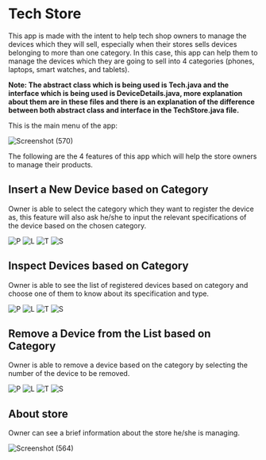 # Tech Store
This app is made with the intent to help tech shop owners to manage the devices which they will sell, especially when their stores sells devices belonging to more than one category. In this case, this app can help them to manage the devices which they are going to sell into 4 categories (phones, laptops, smart watches, and tablets). 

**Note: The abstract class which is being used is Tech.java and the interface which is being used is DeviceDetails.java, more explanation about them are in these files and there is an explanation of the difference between both abstract class and interface in the TechStore.java file.**

This is the main menu of the app: 

![Screenshot (570)](https://github.com/Tekn-drive/Tech-Store/assets/89509753/a54b89b1-3d06-45df-8f6b-7aef46e46df5)

The following are the 4 features of this app which will help the store owners to manage their products.

## Insert a New Device based on Category 
Owner is able to select the category which they want to register the device as, this feature will also ask he/she to input the relevant specifications of the device based on the chosen category.

![P](https://github.com/Tekn-drive/Tech-Store/assets/89509753/c723e875-35fb-44cb-b2cd-e9f1bd36ffd5)
![L](https://github.com/Tekn-drive/Tech-Store/assets/89509753/ae0d6837-14c1-4bad-8721-2b9a35a7bf0c)
![T](https://github.com/Tekn-drive/Tech-Store/assets/89509753/192f878b-a971-4ebe-8ee3-18cb1f3d7b20)
![S](https://github.com/Tekn-drive/Tech-Store/assets/89509753/6bf937a0-e7f0-4d84-864c-743834c3c3d9)

## Inspect Devices based on Category
Owner is able to see the list of registered devices based on category and choose one of them to know about its specification and type.

![P](https://github.com/Tekn-drive/Tech-Store/assets/89509753/e08fab9b-b194-4e15-8c43-bfb813888964)
![L](https://github.com/Tekn-drive/Tech-Store/assets/89509753/409bab32-20f5-4d87-8b55-b9788f4d9019)
![T](https://github.com/Tekn-drive/Tech-Store/assets/89509753/722c3ca8-6daa-4b5d-945b-382fe8202472)
![S ](https://github.com/Tekn-drive/Tech-Store/assets/89509753/774d5df0-7fee-4328-9b09-a74e1dbdafa0)

## Remove a Device from the List based on Category
Owner is able to remove a device based on the category by selecting the number of the device to be removed.

![P](https://github.com/Tekn-drive/Tech-Store/assets/89509753/acf78495-1751-4b8b-8056-25e8c882cc09)
![L](https://github.com/Tekn-drive/Tech-Store/assets/89509753/d349852b-8352-496c-9c9f-e498482ef9cc)
![T](https://github.com/Tekn-drive/Tech-Store/assets/89509753/fc33a708-5937-4297-bb89-451f22bdd565)
![S](https://github.com/Tekn-drive/Tech-Store/assets/89509753/f5f68dd2-6a2f-44bc-b3d8-e6d9b730ddcd)

## About store
Owner can see a brief information about the store he/she is managing.

![Screenshot (564)](https://github.com/Tekn-drive/Tech-Store/assets/89509753/499ef335-5905-43a3-a400-b66803f39350)
